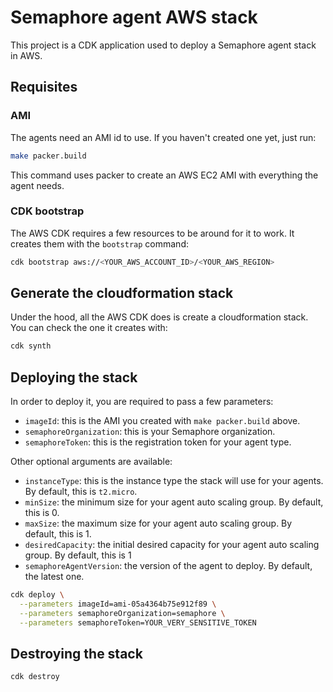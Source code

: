 # Semaphore agent AWS stack

This project is a CDK application used to deploy a Semaphore agent stack in AWS.

## Requisites

### AMI

The agents need an AMI id to use. If you haven't created one yet, just run:

```bash
make packer.build
```

This command uses packer to create an AWS EC2 AMI with everything the agent needs.

### CDK bootstrap

The AWS CDK requires a few resources to be around for it to work. It creates them with the `bootstrap` command:

```bash
cdk bootstrap aws://<YOUR_AWS_ACCOUNT_ID>/<YOUR_AWS_REGION>
```

## Generate the cloudformation stack

Under the hood, all the AWS CDK does is create a cloudformation stack. You can check the one it creates with:

```bash
cdk synth
```

## Deploying the stack

In order to deploy it, you are required to pass a few parameters:
- `imageId`: this is the AMI you created with `make packer.build` above.
- `semaphoreOrganization`: this is your Semaphore organization.
- `semaphoreToken`: this is the registration token for your agent type.

Other optional arguments are available:
- `instanceType`: this is the instance type the stack will use for your agents. By default, this is `t2.micro`.
- `minSize`: the minimum size for your agent auto scaling group. By default, this is 0.
- `maxSize`: the maximum size for your agent auto scaling group. By default, this is 1.
- `desiredCapacity`: the initial desired capacity for your agent auto scaling group. By default, this is 1
- `semaphoreAgentVersion`: the version of the agent to deploy. By default, the latest one.

```bash
cdk deploy \
  --parameters imageId=ami-05a4364b75e912f89 \
  --parameters semaphoreOrganization=semaphore \
  --parameters semaphoreToken=YOUR_VERY_SENSITIVE_TOKEN
```

## Destroying the stack

```bash
cdk destroy
```